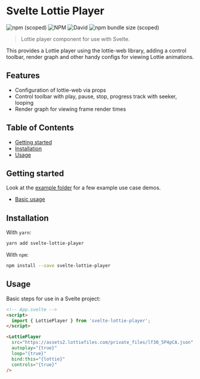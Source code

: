 # Svelte Lottie Player

![npm (scoped)](https://img.shields.io/npm/v/@lottiefiles/svelte-lottie-player?style=flat-square)
![NPM](https://img.shields.io/npm/l/@lottiefiles/svelte-lottie-player?style=flat-square)
![David](https://img.shields.io/david/LottieFiles/svelte-lottie-player?style=flat-square)
![npm bundle size (scoped)](https://img.shields.io/bundlephobia/min/@lottiefiles/svelte-lottie-player?style=flat-square)

> Lottie player component for use with Svelte.

This provides a Lottie player using the lottie-web library, adding a control toolbar, render graph and other handy
configs for viewing Lottie animations.

## Features

- Configuration of lottie-web via props
- Control toolbar with play, pause, stop, progress track with seeker, looping
- Render graph for viewing frame render times

## Table of Contents

- [Getting started](#getting-started)
- [Installation](#installation)
- [Usage](#usage)

## Getting started

Look at the [example folder][examples-folder-url] for a few example use case demos.

- [Basic usage][examples-basic]

## Installation

With `yarn`:

```bash
yarn add svelte-lottie-player
```

With `npm`:

```bash
npm install --save svelte-lottie-player
```

## Usage

Basic steps for use in a Svelte project:

```html
<!-- App.svelte -->
<script>
  import { LottiePlayer } from 'svelte-lottie-player';
</script>

<LottiePlayer
  src="https://assets2.lottiefiles.com/private_files/lf30_5P4pCA.json"
  autoplay="{true}"
  loop="{true}"
  bind:this="{lottie}"
  controls="{true}"
/>
```

[examples-folder-url]: https://github.com/LottieFiles/svelte-lottie-player/tree/master/examples
[examples-basic]: https://github.com/LottieFiles/svelte-lottie-player/tree/master/examples/basic
